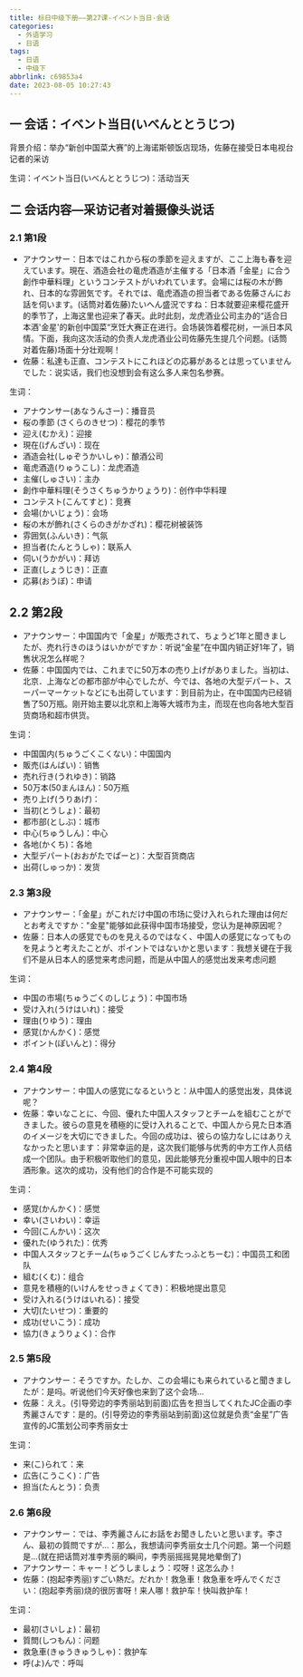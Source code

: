 ```yaml
---
title: 标日中级下册——第27课-イベント当日-会话
categories:
  - 外语学习
  - 日语
tags:
  - 日语
  - 中级下
abbrlink: c69853a4
date: 2023-08-05 10:27:43
---
```

## 一 会话：イベント当日(いべんととうじつ)

背景介绍：举办“新创中国菜大赛”的上海诺斯顿饭店现场，佐藤在接受日本电视台记者的采访

生词：イベント当日(いべんととうじつ)：活动当天

<!--more-->

## 二 会话内容—采访记者对着摄像头说话

### 2.1 第1段

* アナウンサー：日本ではこれから桜の季節を迎えますが、ここ上海も春を迎えています。現在、酒造会社の竜虎酒造が主催する「日本酒「金星」に合う創作中華料理」というコンテストがいわれています。会場には桜の木が飾れ、日本的な雰囲気です。それでは、竜虎酒造の担当者である佐藤さんにお話を伺います。(话筒对着佐藤)たいへん盛況ですね：日本就要迎来樱花盛开的季节了，上海这里也迎来了春天。此时此刻，龙虎酒业公司主办的“适合日本酒'金星'的新创中国菜“烹饪大赛正在进行。会场装饰着樱花树，一派日本风情。下面，我向这次活动的负责人龙虎酒业公司佐藤先生提几个问题。(话筒对着佐藤)场面十分壮观啊！
* 佐藤：私達も正直、コンテストにこれほどの応募があるとは思っていませんでした：说实话，我们也没想到会有这么多人来包名参赛。

生词：

* アナウンサー(あなうんさー)：播音员
* 桜の季節 (さくらのきせつ)：樱花的季节
* 迎え(むかえ)：迎接
* 現在(げんざい)：现在
* 酒造会社(しゅぞうかいしゃ)：酿酒公司
* 竜虎酒造(りゅうこし)：龙虎酒造
* 主催(しゅさい)：主办
* 創作中華料理(そうさくちゅうかりょうり)：创作中华料理
* コンテスト(こんてすと)：竞赛
* 会場(かいじょう)：会场
* 桜の木が飾れ(さくらのきがかざれ)：樱花树被装饰
* 雰囲気(ふんいき)：气氛
* 担当者(たんとうしゃ)：联系人
* 伺い(うかがい)：拜访
* 正直(しょうじき)：正直
* 応募(おうぼ)：申请

## 2.2 第2段

* アナウンサー：中国国内で「金星」が販売されて、ちょうど1年と聞きましたが、売れ行きのほうはいかがですか：听说“金星”在中国内销正好1年了，销售状况怎么样呢？
* 佐藤：中国国内では、これまでに50万本の売り上げがありました。当初は、北京．上海などの都市部が中心でしたが、今では、各地の大型デパート、スーパーマーケットなどにも出荷しています：到目前为止，在中国国内已经销售了50万瓶。刚开始主要以北京和上海等大城市为主，而现在也向各地大型百货商场和超市供货。

生词：

* 中国国内(ちゅうごくこくない)：中国国内
* 販売(はんばい)：销售
* 売れ行き(うれゆき)：销路
* 50万本(50まんほん)：50万瓶
* 売り上げ(うりあげ)：
* 当初(とうしょ)：最初
* 都市部(としぶ)：城市
* 中心(ちゅうしん)：中心
* 各地(かくち)：各地
* 大型デパート(おおがたでぱーと)：大型百货商店
* 出荷(しゅっか)：发货

### 2.3 第3段

* アナウンサー：「金星」がこれだけ中国の市场に受け入れられた理由は何だとお考えですか："金星"能够如此获得中国市场接受，您认为是神原因呢？
* 佐藤：日本人の感覚でものを見えるのではなく、中国人の感覚になってものを見ようと考えたことが、ポイントではないかと思います：我想关键在于我们不是从日本人的感觉来考虑问题，而是从中国人的感觉出发来考虑问题

生词：

* 中国の市場(ちゅうごくのしじょう)：中国市场
* 受け入れ(うけはいれ)：接受
* 理由(りゆう)：理由
* 感覚(かんかく)：感觉
* ポイント(ぽいんと)：得分

### 2.4 第4段

* アナウンサー：中国人の感覚になるというと：从中国人的感觉出发，具体说呢？
* 佐藤：幸いなことに、今回、優れた中国人スタッフとチームを組むことができました。彼らの意見を積極的に受け入れることで、中国人から見た日本酒のイメージを大切にできました。今回の成功は、彼らの協力なしにはありえなかったと思います：非常幸运的是，这次我们能够与优秀的中方工作人员结成一个团队。由于积极听取他们的意见，因此能够充分重视中国人眼中的日本酒形象。这次的成功，没有他们的合作是不可能实现的

生词：

* 感覚(かんかく)：感觉
* 幸い(さいわい)：幸运
* 今回(こんかい)：这次
* 優れた(ゆうれた)：优秀
* 中国人スタッフとチーム(ちゅうごくじんすたっふとちーむ)：中国员工和团队
* 組む(くむ)：组合
* 意見を積極的(いけんをせっきょくてき)：积极地提出意见
* 受け入れる(うけはいれる)：接受
* 大切(たいせつ)：重要的
* 成功(せいこう)：成功
* 協力(きょうりょく)：合作

### 2.5 第5段

* アナウンサー：そうですか。たしか、この会場にも来られていると聞きましたが：是吗。听说他们今天好像也来到了这个会场...
* 佐藤：ええ。(引导旁边的李秀丽站到前面)広告を担当してくれたJC企画の李秀麗さんです：是的。(引导旁边的李秀丽站到前面)这位就是负责“金星”广告宣传的JC策划公司李秀丽女士

生词：

* 来(こ)られて：来
* 広告(こうこく)：广告
* 担当(たんとう)：负责

### 2.6 第6段

* アナウンサー：では、李秀麗さんにお話をお聞きしたいと思います。李さん、最初の質問ですが…：那么，我想请问李秀丽女士几个问题。第一个问题是...(就在把话筒对准李秀丽的瞬间，李秀丽摇摇晃晃地晕倒了)
* アナウンサー：キャー！どうしましょう：哎呀！这怎么办！
* 佐藤：(抱起李秀丽)すごい熱だ。だれか！救急車！救急車を呼んでください：(抱起李秀丽)烧的很厉害呀！来人哪！救护车！快叫救护车！

生词：

* 最初(さいしょ)：最初
* 質問(しつもん)：问题
* 救急車(きゅうきゅうしゃ)：救护车
* 呼(よ)んで：呼叫